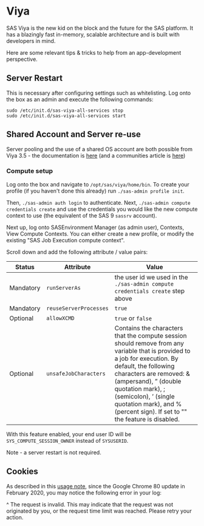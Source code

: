 # Viya

SAS Viya is the new kid on the block and the future for the SAS platform. It has a blazingly fast in-memory, scalable architecture and is built with developers in mind.

Here are some relevant tips & tricks to help from an app-development perspective.

## Server Restart

This is necessary after configuring settings such as whitelisting.
Log onto the box as an admin and execute the following commands:

```
sudo /etc/init.d/sas-viya-all-services stop
sudo /etc/init.d/sas-viya-all-services start
```

## Shared Account and Server re-use

Server pooling and the use of a shared OS account are both possible from Viya 3.5 - the documentation is [here](https://go.documentation.sas.com/?cdcId=calcdc&cdcVersion=3.5&docsetId=calcontexts&docsetTarget=n1hjn8eobk5pyhn1wg3ja0drdl6h.htm&locale=en) (and a communities article is [here](https://communities.sas.com/t5/SAS-Communities-Library/SAS-Viya-3-5-SAS-Studio-and-SAS-Compute-Server-non-functional/ta-p/616617))

### Compute setup

Log onto the box and navigate to `/opt/sas/viya/home/bin`.  To create your profile (if you haven't done this already) run `./sas-admin profile init`.

Then, `./sas-admin auth login` to authenticate.  Next, `./sas-admin compute credentials create` and use the credentials you would like the new compute context to use (the equivalent of the SAS 9 `sassrv` account).

Next up, log onto SASEnvironment Manager (as admin user), Contexts, View Compute Contexts.  You can either create a new profile, or modify the existing "SAS Job Execution compute context".

Scroll down and add the following attribute / value pairs:

|Status|Attribute|Value|
|--|---|---|
|Mandatory|`runServerAs`|the user id we used in the `./sas-admin compute credentials create`  step above|
|Mandatory|`reuseServerProcesses`|`true`|
|Optional|`allowXCMD`|`true` or `false`|
|Optional|`unsafeJobCharacters`|Contains the characters that the compute session should remove from any variable that is provided to a job for execution. By default, the following characters are removed: & (ampersand), ” (double quotation mark), ; (semicolon), ’ (single quotation mark), and % (percent sign). If set to "" the feature is disabled.|

With this feature enabled, your end user ID will be `SYS_COMPUTE_SESSION_OWNER` instead of `SYSUSERID`.

Note - a server restart is not required.


## Cookies
As described in this [usage note](http://support.sas.com/kb/65/548.html), since the Google Chrome 80 update in February 2020, you may notice the following error in your log:

^ The request is invalid. This may indicate that the request was not originated by you, or the request time limit was reached. Please retry your action.
